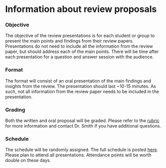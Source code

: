 # Information about review proposals

### Objective
The objective of the review presentations is for each student or group to present
the main points and findings from their review papers. Presentations do not need to include
all the information from the review paper, but should address each of the main points.
There will be time after each presentation for a question and answer session with the audience.

### Format
The format will consist of an oral presentation of the main findings and insights from the review.
The presentation should last ~10-15 minutes. As such, not all information from the review paper
needs to be included in the presentation.

### Grading
Both the written and oral proposal will be graded. Please refer to the 
[rubric](../Rubrics/review_rubric.md) for more information and contact Dr. Smith
if you have additional questions.

### Schedule
The schedule will be randomly assigned. The full schedule is posted [here](review_presentation_schedule.md).
Please plan to attend all presentations. Attendance points will be worth double on these days.
